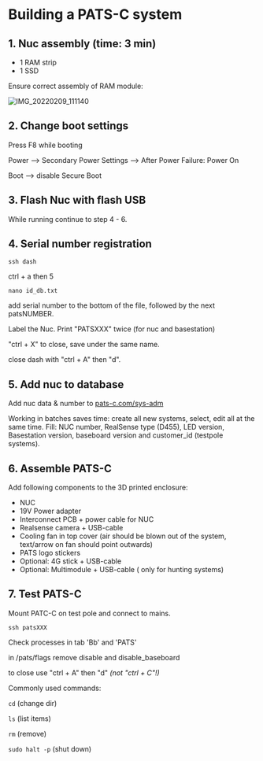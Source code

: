 # Building a PATS-C system


## 1. Nuc assembly (time: 3 min)
- 1 RAM strip
- 1 SSD

Ensure correct assembly of RAM module:

![IMG_20220209_111140](https://user-images.githubusercontent.com/14312271/153180176-b3d0ffe1-f0ed-4357-b9a8-eb36c5735425.jpg)

## 2. Change boot settings
Press F8 while booting

Power --> Secondary Power Settings --> After Power Failure: Power On

Boot --> disable Secure Boot

## 3. Flash Nuc with flash USB
While running continue to step 4 - 6.
	
## 4. Serial number registration

```ssh dash``` 

ctrl + a then 5

```nano id_db.txt```

add serial number to the bottom of the file, followed by the next patsNUMBER.

Label the Nuc. Print "PATSXXX" twice (for nuc and basestation)

"ctrl + X" to close, save under the same name.

close dash with "ctrl + A" then "d".


## 5. Add nuc to database

Add nuc data & number to [pats-c.com/sys-adm](http://pats-c.com/sys-adm)

Working in batches saves time: create all new systems, select, edit all at the same time.
Fill: NUC number, RealSense type (D455), LED version, Basestation version, baseboard version and customer_id (testpole systems).

## 6. Assemble PATS-C
Add following components to the 3D printed enclosure:

 - NUC
 - 19V Power adapter
 - Interconnect PCB + power cable for NUC
 - Realsense camera + USB-cable
 - Cooling fan in top cover (air should be blown out of the system, text/arrow on fan should point outwards)
 - PATS logo stickers
 - Optional: 4G stick + USB-cable
 - Optional: Multimodule + USB-cable ( only for hunting systems)

## 7. Test PATS-C

Mount PATC-C on test pole and connect to mains.


``` ssh patsXXX ```

Check processes in tab 'Bb' and 'PATS'

in /pats/flags remove disable and disable_baseboard

to close use "ctrl + A" then "d" _(not "ctrl + C"!)_



Commonly used commands:

```cd```	(change dir)

```ls```	(list items)

```rm```	(remove)

```sudo halt -p``` (shut down)
